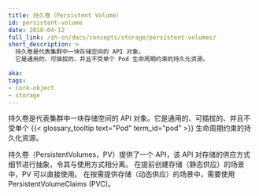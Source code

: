 ```yaml
---
title: 持久卷（Persistent Volume）
id: persistent-volume
date: 2018-04-12
full_link: /zh-cn/docs/concepts/storage/persistent-volumes/
short_description: >
  持久卷是代表集群中一块存储空间的 API 对象。
  它是通用的、可插拔的、并且不受单个 Pod 生命周期约束的持久化资源。

aka: 
tags:
- core-object
- storage
---
```


持久卷是代表集群中一块存储空间的 API 对象。它是通用的、可插拔的、并且不受单个
{{< glossary_tooltip text="Pod" term_id="pod" >}} 生命周期约束的持久化资源。


持久卷（PersistentVolumes，PV）提供了一个 API，该 API 对存储的供应方式细节进行抽象，令其与使用方式相分离。
在提前创建存储（静态供应）的场景中，PV 可以直接使用。
在按需提供存储（动态供应）的场景中，需要使用 PersistentVolumeClaims (PVC)。

